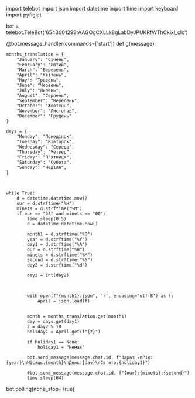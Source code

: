 import telebot
import json
import datetime
import time
import keyboard
import pyfiglet

bot = telebot.TeleBot('6543001293:AAGOgCXLLk8gLabDyJPUKRfWThCkixl_clc')


@bot.message_handler(commands=['start'])
def g(message):

    months_translation = {
        "January": "Січень",
        "February": "Лютий",
        "March": "Березень",
        "April": "Квітень",
        "May": "Травень",
        "June": "Червень",
        "July": "Липень",
        "August": "Серпень",
        "September": "Вересень",
        "October": "Жовтень",
        "November": "Листопад",
        "December": "Грудень"
    }

    days = {
        "Monday": "Понеділок",
        "Tuesday": "Вівторок",
        "Wednesday": "Середа",
        "Thursday": "Четвер",
        "Friday": "П'ятниця",
        "Saturday": "Субота",
        "Sunday": "Неділя",
    }

    

    while True:
        d = datetime.datetime.now()
        our = d.strftime("%H")
        minets = d.strftime("%M")
        if our == "08" and minets == "00":
            time.sleep(0.5)
            d = datetime.datetime.now()
            
            month1 = d.strftime("%B")
            year = d.strftime("%Y")
            day1 = d.strftime("%A")
            our = d.strftime("%H")
            minets = d.strftime("%M")
            second = d.strftime("%S")
            day2 = d.strftime("%d")

            day2 = int(day2)



            with open(f"{month1}.json", 'r', encoding='utf-8') as f:
                April = json.load(f)

            
            month = months_translation.get(month1)
            day = days.get(day1)
            z = day2 % 10
            holiday1 = April.get(f"{z}")

            if holiday1 == None:
                holiday1 = "Немає"

            bot.send_message(message.chat.id, f"Зараз \nРік:{year}\nМісяць:{month}\nДень:{day}\nСв'ято:{holiday1}")
            
            #bot.send_message(message.chat.id, f"{our}:{minets}:{second}")
            time.sleep(64)




bot.polling(none_stop=True)
